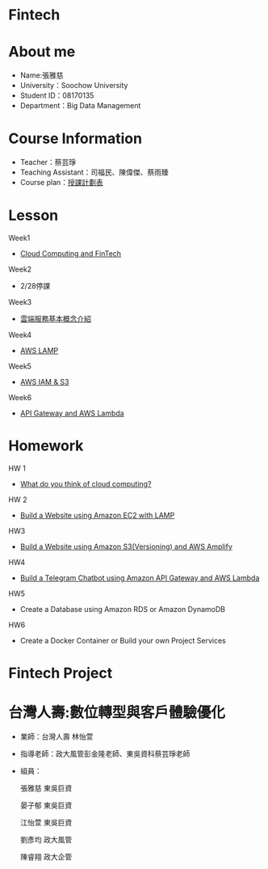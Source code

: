 # Fintech
# About me
* Name:張雅慈
* University：Soochow University
* Student ID：08170135
* Department：Big Data Management

# Course Information
* Teacher：蔡芸琤 
* Teaching Assistant：司福民、陳偉傑、蔡雨臻
* Course plan：[授課計劃表](http://doc.sys.scu.edu.tw/teachplanHtml/1092/1092BDM21301.html)

# Lesson

Week1
* [Cloud Computing and FinTech](https://docs.google.com/presentation/d/e/2PACX-1vQQ4-146uvQCZn9VjZKTZM2P_svSrkrzvVN2dlKmXVK3IlqYWTTmBfaG1unOBZ65gOuVyac4c__RIj2/pub?start=false&loop=false&delayms=3000&fbclid=IwAR3B47fq5aXUh_oa6KUf2rF3MyEMeNgh7AU6a_uF2i1gYdL40TOSx06EHtM&slide=id.gbde736d55e_0_107)

Week2
* 2/28停課

Week3
* [雲端服務基本概念介紹](https://drive.google.com/file/d/1UYbm03ehUAsKlICvyp1P4I0PZ_g8vlCv/view)

Week4
* [AWS LAMP](https://drive.google.com/file/d/1ysolgVFlpZTMhIPXL7sbdnSzjG5XUicN/view)

Week5
* [AWS IAM & S3](https://drive.google.com/file/d/1zTAF-32yebhsIAqjfyM30cjMKl9lvbf-/view)

Week6
* [API Gateway and AWS Lambda](https://drive.google.com/file/d/1-AsnJmAldi_-gPnxdQcyBifScMmR_IBk/view)

# Homework
HW 1
* [What do you think of cloud computing?](https://github.com/zyaci/Fintech/tree/main/HW1)

HW 2
* [Build a Website using Amazon EC2 with LAMP](https://youtu.be/KUzMuf6NqfM)

HW3
* [Build a Website using Amazon S3(Versioning) and AWS Amplify](https://youtu.be/g8PVSPg7LTE)

HW4
* [Build a Telegram Chatbot using Amazon API Gateway and AWS Lambda]()

HW5
* Create a Database using Amazon RDS or Amazon DynamoDB

HW6
* Create a Docker Container or Build your own Project Services

# Fintech Project
# 台灣人壽:數位轉型與客戶體驗優化

* 業師：台灣人壽 林怡萱
* 指導老師：政大風管彭金隆老師、東吳資科蔡芸琤老師
* 組員：

    張雅慈 東吳巨資

    晏子郁 東吳巨資

    江怡萱 東吳巨資

    劉彥均 政大風管

    陳睿翔 政大企管

